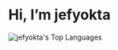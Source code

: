 # Hi, I’m jefyokta



![jefyokta's Top Languages](https://github-readme-stats.vercel.app/api/top-langs/?username=jefyokta&theme=graywhite&show_icons=true&hide_border=true&layout=compact)
